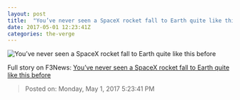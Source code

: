 ```yaml
---
layout: post
title:  "You’ve never seen a SpaceX rocket fall to Earth quite like this before"
date: 2017-05-01 12:23:41Z
categories: the-verge
---
```


![You’ve never seen a SpaceX rocket fall to Earth quite like this before](https://cdn0.vox-cdn.com/thumbor/wlKnihTUbKdWJrxn1Sdygziv67c=/0x94:800x513/fit-in/1200x630/cdn0.vox-cdn.com/uploads/chorus_asset/file/8441351/close_rocket_burn.png)




Full story on F3News: [You’ve never seen a SpaceX rocket fall to Earth quite like this before](http://www.f3nws.com/n/zvYcUF)

> Posted on: Monday, May 1, 2017 5:23:41 PM
